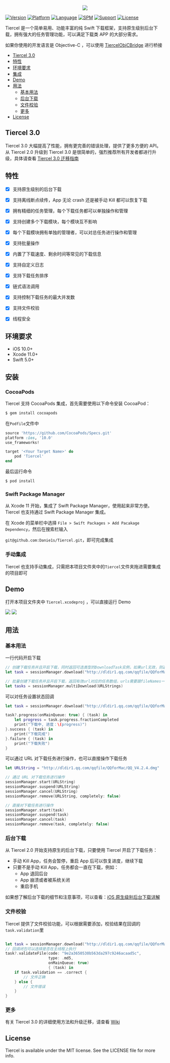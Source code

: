<div align=center>
<img src="https://raw.githubusercontent.com/Danie1s/Tiercel/master/Images/logo.png"/>
</div>

[![Version](https://img.shields.io/cocoapods/v/Tiercel.svg?style=flat)](http://cocoapods.org/pods/Tiercel)
[![Platform](https://img.shields.io/cocoapods/p/Tiercel.svg?style=flat)](http://cocoapods.org/pods/Tiercel)
[![Language](https://img.shields.io/badge/language-swift-red.svg?style=flat)]()
[![SPM](https://img.shields.io/badge/SPM-supported-DE5C43.svg?style=flat)](https://swift.org/package-manager/)
[![Support](https://img.shields.io/badge/support-iOS%2010%2B%20-brightgreen.svg?style=flat)](https://www.apple.com/nl/ios/)
[![License](https://img.shields.io/cocoapods/l/Tiercel.svg?style=flat)](http://cocoapods.org/pods/Tiercel)

Tiercel 是一个简单易用、功能丰富的纯 Swift 下载框架，支持原生级别后台下载，拥有强大的任务管理功能，可以满足下载类 APP 的大部分需求。

如果你使用的开发语言是 Objective-C ，可以使用 [TiercelObjCBridge](https://github.com/Danie1s/TiercelObjCBridge) 进行桥接

- [Tiercel 3.0](#tiercel-30)
- [特性](#特性)
- [环境要求](#环境要求)
- [集成](#集成)
- [Demo](#demo)
- [用法](#用法)
  - [基本用法](#基本用法)
  - [后台下载](#后台下载)
  - [文件校验](#文件校验)
  - [更多](#更多)
- [License](#license)



## Tiercel 3.0

Tiercel 3.0 大幅提高了性能，拥有更完善的错误处理，提供了更多方便的 API。从 Tiercel 2.0 升级到 Tiercel 3.0 是很简单的，强烈推荐所有开发者都进行升级，具体请查看 [Tiercel 3.0 迁移指南](https://github.com/Danie1s/Tiercel/wiki/Tiercel-3.0-%E8%BF%81%E7%A7%BB%E6%8C%87%E5%8D%97)

## 特性

- [x] 支持原生级别的后台下载
- [x] 支持离线断点续传，App 无论 crash 还是被手动 Kill 都可以恢复下载
- [x] 拥有精细的任务管理，每个下载任务都可以单独操作和管理
- [x] 支持创建多个下载模块，每个模块互不影响
- [x] 每个下载模块拥有单独的管理者，可以对总任务进行操作和管理
- [x] 支持批量操作
- [x] 内置了下载速度、剩余时间等常见的下载信息
- [x] 支持自定义日志
- [x] 支持下载任务排序
- [x] 链式语法调用
- [x] 支持控制下载任务的最大并发数
- [x] 支持文件校验
- [x] 线程安全



## 环境要求

- iOS 10.0+
- Xcode 11.0+
- Swift 5.0+



## 安装

### CocoaPods

Tiercel 支持 CocoaPods 集成，首先需要使用以下命令安装 CocoaPod：

```bash
$ gem install cocoapods
```

在`Podfile`文件中

```ruby
source 'https://github.com/CocoaPods/Specs.git'
platform :ios, '10.0'
use_frameworks!

target '<Your Target Name>' do
    pod 'Tiercel'
end
```

最后运行命令

```bash
$ pod install
```

### Swift Package Manager

从 Xcode 11 开始，集成了 Swift Package Manager，使用起来非常方便。Tiercel 也支持通过 Swift Package Manager 集成。

在 Xcode 的菜单栏中选择 `File > Swift Packages > Add Pacakage Dependency`，然后在搜索栏输入

`git@github.com:Danie1s/Tiercel.git`，即可完成集成

### 手动集成

Tiercel 也支持手动集成，只需把本项目文件夹中的`Tiercel`文件夹拖进需要集成的项目即可



## Demo

打开本项目文件夹中 `Tiercel.xcodeproj` ，可以直接运行 Demo

<img src="https://raw.githubusercontent.com/Danie1s/Tiercel/master/Images/1.gif">
<img src="https://raw.githubusercontent.com/Danie1s/Tiercel/master/Images/2.gif">


## 用法

### 基本用法

一行代码开启下载

```swift
// 创建下载任务并且开启下载，同时返回可选类型的DownloadTask实例，如果url无效，则返回nil
let task = sessionManager.download("http://dldir1.qq.com/qqfile/QQforMac/QQ_V4.2.4.dmg")

// 批量创建下载任务并且开启下载，返回有效url对应的任务数组，urls需要跟fileNames一一对应
let tasks = sessionManager.multiDownload(URLStrings)
```

可以对任务设置状态回调

```swift
let task = sessionManager.download("http://dldir1.qq.com/qqfile/QQforMac/QQ_V4.2.4.dmg")

task?.progress(onMainQueue: true) { (task) in
    let progress = task.progress.fractionCompleted
    print("下载中, 进度：\(progress)")
}.success { (task) in
    print("下载完成")
}.failure { (task) in
    print("下载失败")
}
```

可以通过 URL 对下载任务进行操作，也可以直接操作下载任务

```swift
let URLString = "http://dldir1.qq.com/qqfile/QQforMac/QQ_V4.2.4.dmg"

// 通过 URL 对下载任务进行操作
sessionManager.start(URLString)
sessionManager.suspend(URLString)
sessionManager.cancel(URLString)
sessionManager.remove(URLString, completely: false)

// 直接对下载任务进行操作
sessionManager.start(task)
sessionManager.suspend(task)
sessionManager.cancel(task)
sessionManager.remove(task, completely: false)
```



### 后台下载

从 Tiercel 2.0 开始支持原生的后台下载，只要使用 Tiercel 开启了下载任务：

- 手动 Kill App，任务会暂停，重启 App 后可以恢复进度，继续下载
- 只要不是手动 Kill App，任务都会一直在下载，例如：
  - App 退回后台
  - App 崩溃或者被系统关闭
  - 重启手机

如果想了解后台下载的细节和注意事项，可以查看：[iOS 原生级别后台下载详解](https://github.com/Danie1s/Tiercel/wiki/iOS-%E5%8E%9F%E7%94%9F%E7%BA%A7%E5%88%AB%E5%90%8E%E5%8F%B0%E4%B8%8B%E8%BD%BD%E8%AF%A6%E8%A7%A3)



### 文件校验

Tiercel 提供了文件校验功能，可以根据需要添加，校验结果在回调的`task.validation`里

```swift

let task = sessionManager.download("http://dldir1.qq.com/qqfile/QQforMac/QQ_V4.2.4.dmg")
// 回调闭包可以选择是否在主线程上执行
task?.validateFile(code: "9e2a3650530b563da297c9246acaad5c",
                   type: .md5,
                   onMainQueue: true)
                   { (task) in
    if task.validation == .correct {
        // 文件正确
    } else {
        // 文件错误
    }
}
```



### 更多

有关 Tiercel 3.0 的详细使用方法和升级迁移，请查看 [Wiki](https://github.com/Danie1s/Tiercel/wiki)




## License

Tiercel is available under the MIT license. See the LICENSE file for more info.


